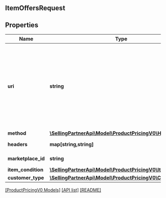 ## ItemOffersRequest

## Properties

Name | Type | Description | Notes
------------ | ------------- | ------------- | -------------
**uri** | **string** | The resource path of the operation you are calling in batch without any query parameters.<br><br>If you are calling `getItemOffersBatch`, supply the path of `getItemOffers`.<br><br>**Example:** `/products/pricing/v0/items/B000P6Q7MY/offers`<br><br>If you are calling `getListingOffersBatch`, supply the path of `getListingOffers`.<br><br>**Example:** `/products/pricing/v0/listings/B000P6Q7MY/offers` |
**method** | [**\SellingPartnerApi\Model\ProductPricingV0\HttpMethod**](HttpMethod.md) |  |
**headers** | **map[string,string]** | A mapping of additional HTTP headers to send/receive for the individual batch request. | [optional]
**marketplace_id** | **string** | A marketplace identifier. Specifies the marketplace for which prices are returned. |
**item_condition** | [**\SellingPartnerApi\Model\ProductPricingV0\ItemCondition**](ItemCondition.md) |  |
**customer_type** | [**\SellingPartnerApi\Model\ProductPricingV0\CustomerType**](CustomerType.md) |  | [optional]

[[ProductPricingV0 Models]](../) [[API list]](../../Api) [[README]](../../../README.md)
